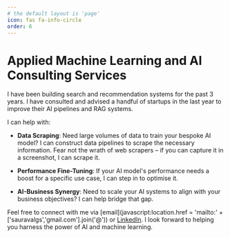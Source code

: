 ```yaml
---
# the default layout is 'page'
icon: fas fa-info-circle
order: 6
---
```


# Applied Machine Learning and AI Consulting Services
I have been building search and recommendation systems for the past 3 years. I have consulted and advised a handful of startups in the last year to improve their AI pipelines and RAG systems.

I can help with:

- **Data Scraping**: Need large volumes of data to train your bespoke AI model? I can construct data pipelines to scrape the necessary information. Fear not the wrath of web scrapers – if you can capture it in a screenshot, I can scrape it.
  
- **Performance Fine-Tuning**: If your AI model's performance needs a boost for a specific use case, I can step in to optimise it.
  
- **AI-Business Synergy**: Need to scale your AI systems to align with your business objectives? I can help bridge that gap.

Feel free to connect with me via [email](javascript:location.href = 'mailto:' + ['sauravalgs','gmail.com'].join('@')) or [LinkedIn](https://www.linkedin.com/in/sauraav007/). I look forward to helping you harness the power of AI and machine learning.
